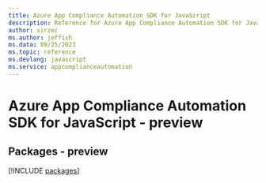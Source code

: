 ```yaml
---
title: Azure App Compliance Automation SDK for JavaScript
description: Reference for Azure App Compliance Automation SDK for JavaScript
author: xirzec
ms.author: jeffish
ms.data: 09/25/2023
ms.topic: reference
ms.devlang: javascript
ms.service: appcomplianceautomation
---
```

# Azure App Compliance Automation SDK for JavaScript - preview
## Packages - preview
[!INCLUDE [packages](app-compliance-automation-index.md)]